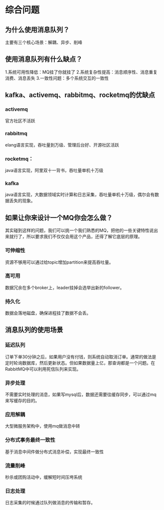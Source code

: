 # 综合问题

## 为什么使用消息队列？
主要有三个核心场景：解耦、异步、削峰

## 使用消息队列有什么缺点？
1.系统可用性降低：MQ挂了你就挂了
2.系统复杂性提高：消息顺序性、消息重复消费、消息丢失
3.一致性问题：多个系统交互的一致性

## kafka、activemq、rabbitmq、rocketmq的优缺点
### activemq
官方社区不活跃
### rabbitmq
elang语言实现，吞吐量到万级、管理后台好、开源社区活跃
### rocketmq：
java语言实现，阿里双十一背书，吞吐量单机十万级
### kafka
java语言实现，大数据领域实时计算和日志采集，吞吐量单机十万级，偶尔会有数据丢失的现象。

## 如果让你来设计一个MQ你会怎么做？
其实碰到这样的问题，我们可以挑一个我们熟悉的MQ，把他的一些关键特性说出来就行了，所以要求我们不仅仅会用这个产品，还得了解它底层的原理。
### 可伸缩性
资源不够用可以通过给topic增加partition来提高吞吐量。
### 高可用 
数据冗余在多个broker上，leader挂掉会选举出新的follower。
### 持久化
数据会落地磁盘，确保进程挂了数据不会丢。


## 消息队列的使用场景
### 延迟队列
订单下单30分钟之后，如果用户没有付钱，则系统自动取消订单。通常的做法是定时轮询数据库，然后更新状态。但如果数据量上亿，那查询都是一个问题。在RabbitMQ中可以利用死信队列来实现。
### 异步处理
不需要实时处理的消息，如果写mysql后，数据还需要往缓存同步，可以通过mq来写缓存的目的。
### 应用解耦
大型微服务架构中，使用mq做消息中转
### 分布式事务最终一致性
基于消息中间件做分布式消息补偿，实现最终一致性
### 流量削峰
秒杀或团购活动中，缓解短时间压垮系统
### 日志处理
日志采集的时候通过队列做消息的传输和暂存。